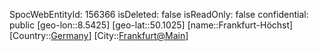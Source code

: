 ﻿---
location: [50.1025,8.5425]
type: Station
tags:
- geo/Station

---
SpocWebEntityId: 156366
isDeleted: false
isReadOnly: false
confidential: public
[geo-lon::8.5425]
[geo-lat::50.1025]
[name::Frankfurt-Höchst]
[Country::[Germany](geo/Continent/Europe/Germany.md)]
[City::[Frankfurt@Main](geo/Continent/Europe/Germany/Hessen/Frankfurt@Main.md)]

